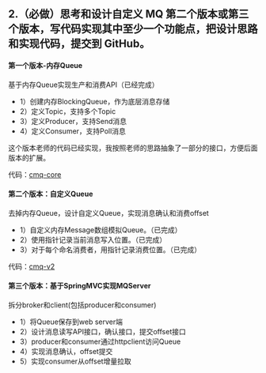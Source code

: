 ##  2.（必做）思考和设计自定义 MQ 第二个版本或第三个版本，写代码实现其中至少一个功能点，把设计思路和实现代码，提交到 GitHub。

#### 第一个版本-内存Queue 

基于内存Queue实现生产和消费API（已经完成）

- 1）创建内存BlockingQueue，作为底层消息存储
- 2）定义Topic，支持多个Topic
- 3）定义Producer，支持Send消息
- 4）定义Consumer，支持Poll消息

这个版本老师的代码已经实现，我按照老师的思路抽象了一部分的接口，方便后面版本的扩展。

代码：[cmq-core](https://github.com/cocoZwwang/JAVA-000/tree/main/Week_14/homework/cmq-core)

#### 第二个版本：自定义Queue

去掉内存Queue，设计自定义Queue，实现消息确认和消费offset

- 1）自定义内存Message数组模拟Queue。（已完成）
- 2）使用指针记录当前消息写入位置。（已完成）
- 3）对于每个命名消费者，用指针记录消费位置。（已完成）

代码：[cmq-v2](https://github.com/cocoZwwang/JAVA-000/tree/main/Week_14/homework/cmq-v2)

#### 第三个版本：基于SpringMVC实现MQServer

拆分broker和client(包括producer和consumer)

- 1）将Queue保存到web server端
- 2）设计消息读写API接口，确认接口，提交offset接口
- 3）producer和consumer通过httpclient访问Queue
- 4）实现消息确认，offset提交
- 5）实现consumer从offset增量拉取